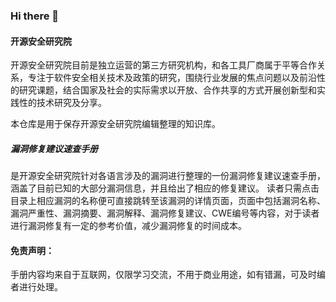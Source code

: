 ### Hi there 👋
#### 开源安全研究院
开源安全研究院目前是独立运营的第三方研究机构，和各工具厂商属于平等合作关系，专注于软件安全相关技术及政策的研究，围绕行业发展的焦点问题以及前沿性的研究课题，结合国家及社会的实际需求以开放、合作共享的方式开展创新型和实践性的技术研究及分享。

本仓库是用于保存开源安全研究院编辑整理的知识库。

##### 漏洞修复建议速查手册
是开源安全研究院针对各语言涉及的漏洞进行整理的一份漏洞修复建议速查手册，涵盖了目前已知的大部分漏洞信息，并且给出了相应的修复建议。
读者只需点击目录上相应漏洞的名称便可直接跳转至该漏洞的详情页面，页面中包括漏洞名称、漏洞严重性、漏洞摘要、漏洞解释、漏洞修复建议、CWE编号等内容，对于读者进行漏洞修复有一定的参考价值，减少漏洞修复的时间成本。
#### 免责声明：
手册内容均来自于互联网，仅限学习交流，不用于商业用途，如有错漏，可及时编者进行处理。
<!--
**gitsec-cloud/gitsec-cloud** is a ✨ _special_ ✨ repository because its `README.md` (this file) appears on your GitHub profile.

Here are some ideas to get you started:

- 🔭 I’m currently working on ...
- 🌱 I’m currently learning ...
- 👯 I’m looking to collaborate on ...
- 🤔 I’m looking for help with ...
- 💬 Ask me about ...
- 📫 How to reach me: ...
- 😄 Pronouns: ...
- ⚡ Fun fact: ...
-->
